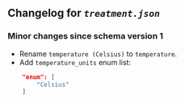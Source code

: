 ## Changelog for *`treatment.json`*

### Minor changes since schema version 1

* Rename `temperature (Celsius)` to `temperature`.
* Add `temperature_units` enum list:
```json
    "enum": [
        "Celsius"
    ]
```
